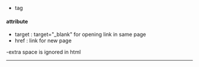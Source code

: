 - tag

#### attribute
- target : target="_blank" for opening link in same page
- href : link for new page











-extra space is ignored in html





<hr>


